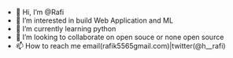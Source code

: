- 👋 Hi, I’m @Rafi
- 👀 I’m interested in build Web Application and ML
- 🌱 I’m currently learning python
- 💞️ I’m looking to collaborate on open souce or none open source
- 📫 How to reach me email(rafik5565gmail.com)|twitter(@h__rafi)

<!---
Rafi1115/Rafi1115 is a ✨ special ✨ repository because its `README.md` (this file) appears on your GitHub profile.
You can click the Preview link to take a look at your changes.
--->
